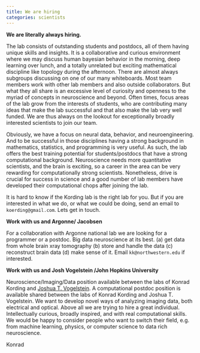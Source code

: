 ```yaml
---
title: We are hiring
categories: scientists
---
```


**We are literally always hiring.**

The lab consists of outstanding students and postdocs, all of them having unique skills and insights. It is a collaborative and curious environment where we may discuss human bayesian behavior in the morning, deep learning over lunch, and a totally unrelated but exciting mathematical discipline like topology during the afternoon. There are almost always subgroups discussing on one of our many whiteboards. Most team members work with other lab members and also outside collaborators. But what they all share is an excessive level of curiosity and openness to the myriad of concepts in neuroscience and beyond. Often times, focus areas of the lab grow from the interests of students, who are contributing many ideas that make the lab successful and that also make the lab very well funded. We are thus always on the lookout for exceptionally broadly interested scientists to join our team.

Obviously, we have a focus on neural data, behavior, and neuroengineering. And to be successful in those disciplines having a strong background in mathematics, statistics, and programming is very useful. As such, the lab offers the best training potential for students/postdocs that have a strong computational background. Neuroscience needs more quantitative scientists, and the brain is exciting, so a career in the area can be very rewarding for computationally strong scientists. Nonetheless, drive is crucial for success in science and a good number of lab members have developed their computational chops after joining the lab.

It is hard to know if the Kording lab is the right lab for you. But if you are interested in what we do, or what we could be doing, send an email to `koerding@gmail.com`. Lets get in touch.

**Work with us and Argonne/ Jacobsen**

For a collaboration with Argonne national lab we are looking for a programmer or a postdoc. Big data neuroscience at its best. (a) get data from whole brain xray tomography (b) store and handle the data (c) reconstruct brain data (d) make sense of it. Email `kk@northwestern.edu` if interested.

**Work with us and Josh Vogelstein /John Hopkins University**

Neuroscience/Imaging/Data position available between the labs of Konrad Kording and [Joshua T. Vogelstein](http://jovo.me/). A computational postdoc position is available shared between the labs of Konrad Kording and Joshua T. Vogelstein. We want to develop novel ways of analyzing imaging data, both electrical and optical. Above all we are trying to hire a great individual. Intellectually curious, broadly inspired, and with real computational skills. We would be happy to consider people who want to switch their field, e.g. from machine learning, physics, or computer science to data rich neuroscience.


Konrad
